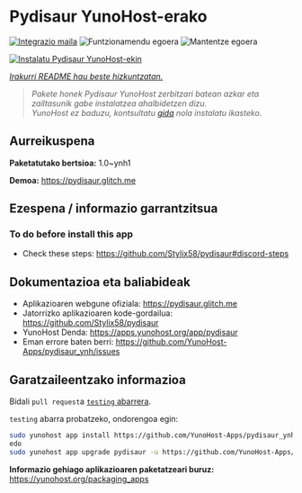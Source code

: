 <!--
Ohart ongi: README hau automatikoki sortu da <https://github.com/YunoHost/apps/tree/master/tools/readme_generator>ri esker
EZ editatu eskuz.
-->

# Pydisaur YunoHost-erako

[![Integrazio maila](https://dash.yunohost.org/integration/pydisaur.svg)](https://dash.yunohost.org/appci/app/pydisaur) ![Funtzionamendu egoera](https://ci-apps.yunohost.org/ci/badges/pydisaur.status.svg) ![Mantentze egoera](https://ci-apps.yunohost.org/ci/badges/pydisaur.maintain.svg)

[![Instalatu Pydisaur YunoHost-ekin](https://install-app.yunohost.org/install-with-yunohost.svg)](https://install-app.yunohost.org/?app=pydisaur)

*[Irakurri README hau beste hizkuntzatan.](./ALL_README.md)*

> *Pakete honek Pydisaur YunoHost zerbitzari batean azkar eta zailtasunik gabe instalatzea ahalbidetzen dizu.*  
> *YunoHost ez baduzu, kontsultatu [gida](https://yunohost.org/install) nola instalatu ikasteko.*

## Aurreikuspena



**Paketatutako bertsioa:** 1.0~ynh1

**Demoa:** <https://pydisaur.glitch.me>
## Ezespena / informazio garrantzitsua

### To do before install this app
* Check these steps: https://github.com/Stylix58/pydisaur#discord-steps

## Dokumentazioa eta baliabideak

- Aplikazioaren webgune ofiziala: <https://pydisaur.glitch.me>
- Jatorrizko aplikazioaren kode-gordailua: <https://github.com/Stylix58/pydisaur>
- YunoHost Denda: <https://apps.yunohost.org/app/pydisaur>
- Eman errore baten berri: <https://github.com/YunoHost-Apps/pydisaur_ynh/issues>

## Garatzaileentzako informazioa

Bidali `pull request`a [`testing` abarrera](https://github.com/YunoHost-Apps/pydisaur_ynh/tree/testing).

`testing` abarra probatzeko, ondorengoa egin:

```bash
sudo yunohost app install https://github.com/YunoHost-Apps/pydisaur_ynh/tree/testing --debug
edo
sudo yunohost app upgrade pydisaur -u https://github.com/YunoHost-Apps/pydisaur_ynh/tree/testing --debug
```

**Informazio gehiago aplikazioaren paketatzeari buruz:** <https://yunohost.org/packaging_apps>
